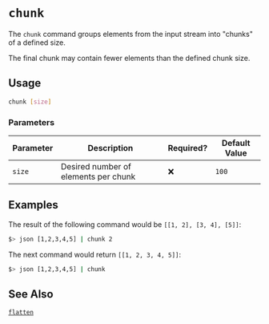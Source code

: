 # `chunk`

The `chunk` command groups elements from the input stream into "chunks" of a defined size.

The final chunk may contain fewer elements than the defined chunk size.

## Usage

```bash
chunk [size]
```

### Parameters

| Parameter | Description                          | Required? | Default Value |
| --------- | ------------------------------------ | --------- | ------------- |
| `size`    | Desired number of elements per chunk | ❌        | `100`         |

## Examples

The result of the following command would be `[[1, 2], [3, 4], [5]]`:

```bash
$> json [1,2,3,4,5] | chunk 2
```

The next command would return `[[1, 2, 3, 4, 5]]`:

```bash
$> json [1,2,3,4,5] | chunk
```

## See Also

[`flatten`](./flatten.md)
